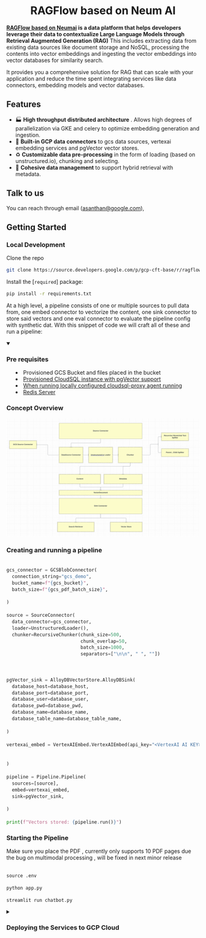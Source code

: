 <h1 align="center">RAGFlow based on Neum AI</h1>



**[RAGFlow based on Neumai](https://neum.ai) is a data platform that helps developers leverage their data to contextualize Large Language Models through Retrieval Augmented Generation (RAG)** This includes
extracting data from existing data sources like document storage and NoSQL, processing the contents into vector embeddings and ingesting the vector embeddings into vector databases for similarity search. 

It provides you a comprehensive solution for RAG that can scale with your application and reduce the time spent integrating services like data connectors, embedding models and vector databases.

## Features

- 🏭 **High throughput distributed architecture** . Allows high degrees of parallelization via GKE and celery to optimize embedding generation and ingestion. 
- 🧱 **Built-in GCP data connectors** to gcs data sources, vertexai embedding services and pgVector vector stores.
- ♻ **Customizable data pre-processing** in the form of loading (based on unstructured.io), chunking and selecting.
- 🤝 **Cohesive data management** to support hybrid retrieval with metadata.


## Talk to us

You can reach through email ([asanthan@google.com](mailto:asanthan@google.com)), 

## Getting Started


### Local Development

Clone the repo
```bash
git clone https://source.developers.google.com/p/gcp-cft-base/r/ragflow
```

Install the [`required`] package:

```bash
pip install -r requirements.txt
```


At a high level, a pipeline consists of one or multiple sources to pull data from, one embed connector to vectorize the content,  one sink connector to store said vectors and one eval connector to evaluate the pipeline config with synthetic dat.
With this snippet of code we will craft all of these and run a pipeline:


<details open><summary>

  ### Pre requisites

  - Provisioned GCS Bucket and files placed in the bucket
  - [Provisioned CloudSQL instance with pgVector support](https://cloud.google.com/blog/products/databases/using-pgvector-llms-and-langchain-with-google-cloud-databases)
  - [When running locally configured cloudsql-proxy agent running](https://cloud.google.com/sql/docs/mysql/connect-auth-proxy#mac-m1)
  - [Redis Server](https://redis.io/docs/install/install-redis/install-redis-on-mac-os/)

  ### Concept Overview

  ![ragflow concept](data/images/pipeline_flow.png)

  ### Creating and running a pipeline
 
  
  ```python
  
  gcs_connector = GCSBlobConnector(
    connection_string="gcs_demo",
    bucket_name=f"{gcs_bucket}",
    batch_size=f"{gcs_pdf_batch_size}",

  )

  source = SourceConnector(
    data_connector=gcs_connector,
    loader=UnstructuredLoader(),
    chunker=RecursiveChunker(chunk_size=500,
                             chunk_overlap=50,
                             batch_size=1000,
                             separators=["\n\n", " ", ""])
    
    
    
  pgVector_sink = AlloyDBVectorStore.AlloyDBSink(
    database_host=database_host,  
    database_port=database_port, 
    database_user=database_user,
    database_pwd=database_pwd, 
    database_name=database_name,
    database_table_name=database_table_name,

  )

  vertexai_embed = VertexAIEmbed.VertexAIEmbed(api_key="<VertexAI AI KEY>")


  )

  pipeline = Pipeline.Pipeline(
    sources=[source],
    embed=vertexai_embed,
    sink=pgVector_sink,

  )

  print(f"Vectors stored: {pipeline.run()}")
  ```

  
### Starting the Pipeline

Make sure you place the PDF , currently only supports 10 PDF pages due the bug on multimodal processing , will be fixed in next minor release


```shell

source .env

python app.py

streamlit run chatbot.py

```

</summary>

</details>





<details><summary>
  
  ### Deploying the Services to GCP Cloud
  </summary>

![ragflow concept](data/images/rag_flow_pipeline.png)
  
 Instructions TBD


</details>


